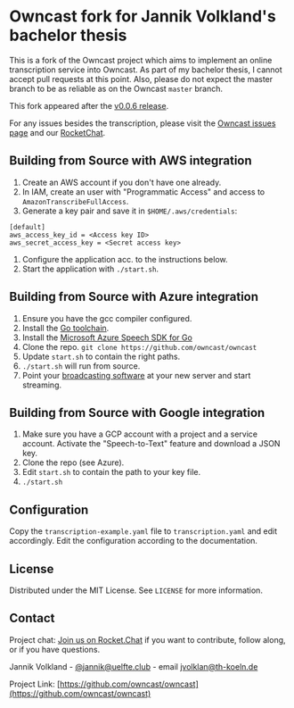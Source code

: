 # Owncast fork for Jannik Volkland's bachelor thesis

This is a fork of the Owncast project which aims to implement an online transcription service into Owncast.
As part of my bachelor thesis, I cannot accept pull requests at this point.
Also, please do not expect the master branch to be as reliable as on the Owncast `master` branch.

This fork appeared after the [v0.0.6 release](https://owncast.online/releases/owncast-0.0.6/).

For any issues besides the transcription, please visit the [Owncast issues page](https://github.com/owncast/owncast/issues) and our [RocketChat](https://owncast.rocket.chat).

## Building from Source with AWS integration

1. Create an AWS account if you don't have one already.
1. In IAM, create an user with "Programmatic Access" and access to `AmazonTranscribeFullAccess`.
1. Generate a key pair and save it in `$HOME/.aws/credentials`:
  ```
  [default]
  aws_access_key_id = <Access key ID>
  aws_secret_access_key = <Secret access key>
  ```
1. Configure the application acc. to the instructions below.
1. Start the application with `./start.sh`.
  
## Building from Source with Azure integration

1. Ensure you have the gcc compiler configured.
1. Install the [Go toolchain](https://golang.org/dl/).
1. Install the [Microsoft Azure Speech SDK for Go](https://docs.microsoft.com/en-us/azure/cognitive-services/speech-service/quickstarts/setup-platform?tabs=dotnet%2Clinux%2Cjre%2Cbrowser&pivots=programming-language-go)
1. Clone the repo.  `git clone https://github.com/owncast/owncast`
1. Update `start.sh` to contain the right paths.
1. `./start.sh` will run from source.
1. Point your [broadcasting software](https://owncast.online/docs/broadcasting/) at your new server and start streaming.

## Building from Source with Google integration

1. Make sure you have a GCP account with a project and a service account. Activate the "Speech-to-Text" feature and download a JSON key.
1. Clone the repo (see Azure).
1. Edit `start.sh` to contain the path to your key file.
1. `./start.sh`

## Configuration

Copy the `transcription-example.yaml` file to `transcription.yaml` and edit accordingly.
Edit the configuration according to the documentation.

<!-- LICENSE -->
## License

Distributed under the MIT License. See `LICENSE` for more information.

<!-- CONTACT -->
## Contact

Project chat: [Join us on Rocket.Chat](https://owncast.rocket.chat/home) if you want to contribute, follow along, or if you have questions.

Jannik Volkland - [@jannik@uelfte.club](https://uelfte.club/@jannik) - email [jvolklan@th-koeln.de](mailto:jvolklan@th-koeln.de)

Project Link: [https://github.com/owncast/owncast](https://github.com/owncast/owncast)
